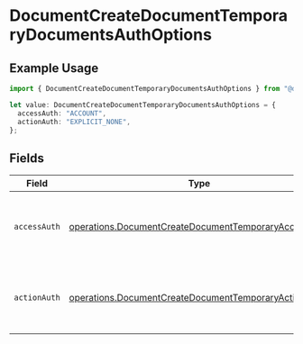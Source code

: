 # DocumentCreateDocumentTemporaryDocumentsAuthOptions

## Example Usage

```typescript
import { DocumentCreateDocumentTemporaryDocumentsAuthOptions } from "@documenso/sdk-typescript/models/operations";

let value: DocumentCreateDocumentTemporaryDocumentsAuthOptions = {
  accessAuth: "ACCOUNT",
  actionAuth: "EXPLICIT_NONE",
};
```

## Fields

| Field                                                                                                                        | Type                                                                                                                         | Required                                                                                                                     | Description                                                                                                                  |
| ---------------------------------------------------------------------------------------------------------------------------- | ---------------------------------------------------------------------------------------------------------------------------- | ---------------------------------------------------------------------------------------------------------------------------- | ---------------------------------------------------------------------------------------------------------------------------- |
| `accessAuth`                                                                                                                 | [operations.DocumentCreateDocumentTemporaryAccessAuth](../../models/operations/documentcreatedocumenttemporaryaccessauth.md) | :heavy_check_mark:                                                                                                           | The type of authentication required for the recipient to access the document.                                                |
| `actionAuth`                                                                                                                 | [operations.DocumentCreateDocumentTemporaryActionAuth](../../models/operations/documentcreatedocumenttemporaryactionauth.md) | :heavy_check_mark:                                                                                                           | The type of authentication required for the recipient to sign the document.                                                  |